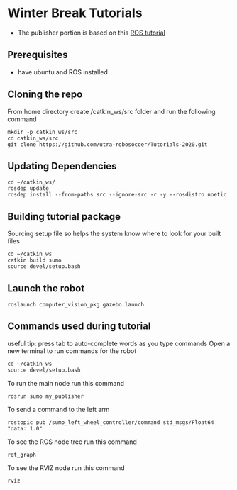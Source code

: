 # Winter Break Tutorials

- The publisher portion is based on this [ROS tutorial](https://wiki.ros.org/ROS/Tutorials/WritingPublisherSubscriber%28c%2B%2B%29)

## Prerequisites
- have ubuntu and ROS installed

## Cloning the repo
From home directory create /catkin_ws/src folder and run the following command
```
mkdir -p catkin_ws/src
cd catkin_ws/src
git clone https://github.com/utra-robosoccer/Tutorials-2020.git
```

## Updating Dependencies
```
cd ~/catkin_ws/
rosdep update
rosdep install --from-paths src --ignore-src -r -y --rosdistro noetic
```

## Building tutorial package
Sourcing setup file so helps the system know where to look for your built files
```
cd ~/catkin_ws
catkin build sumo
source devel/setup.bash
```

## Launch the robot
```
roslaunch computer_vision_pkg gazebo.launch
```

## Commands used during tutorial
useful tip: press tab to auto-complete words as you type commands
Open a new terminal to run commands for the robot

```
cd ~/catkin_ws
source devel/setup.bash
```
To run the main node run this command
```
rosrun sumo my_publisher
```

To send a command to the left arm
```
rostopic pub /sumo_left_wheel_controller/command std_msgs/Float64 "data: 1.0"
```

To see the ROS node tree run this command
```
rqt_graph
```

To see the RVIZ node  run this command
```
rviz
```
